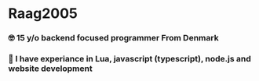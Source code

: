 # Raag2005
### 🤓 15 y/o backend focused programmer From Denmark
### 👾 I have experiance in Lua, javascript (typescript), node.js and website development
